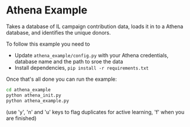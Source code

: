 # Athena Example

Takes a database of IL campaign contribution data, loads it in to a
Athena database, and identifies the unique donors. 

To follow this example you need to 

* Update `athena_example/config.py` with your Athena credentials, database name and the path to sroe the data
* Install dependencies, `pip install -r requirements.txt`

Once that's all done you can run the example:

```bash
cd athena_example
python athena_init.py 
python athena_example.py
```

  (use 'y', 'n' and 'u' keys to flag duplicates for active learning, 'f' when you are finished) 
